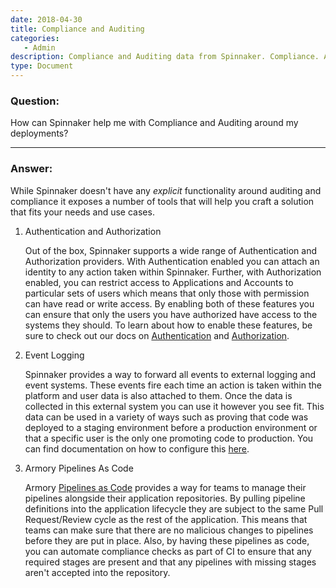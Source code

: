 ```yaml
---
date: 2018-04-30
title: Compliance and Auditing
categories:
   - Admin
description: Compliance and Auditing data from Spinnaker. Compliance. Auditing.
type: Document
---
```


### Question:

How can Spinnaker help me with Compliance and Auditing around my deployments?

***

### Answer:

While Spinnaker doesn't have any _explicit_ functionality around auditing and compliance it exposes a number of tools that will help you craft a solution that fits your needs and use cases.

1. Authentication and Authorization

    Out of the box, Spinnaker supports a wide range of Authentication and Authorization providers. With Authentication enabled you can attach an identity to any action taken within Spinnaker. Further, with Authorization enabled, you can restrict access to Applications and Accounts to particular sets of users which means that only those with permission can have read or write access. By enabling both of these features you can ensure that only the users you have authorized have access to the systems they should. To learn about how to enable these features, be sure to check out our docs on [Authentication](https://docs.armory.io/install-guide/auth/) and [Authorization](https://docs.armory.io/install-guide/authz/).


2. Event Logging

	Spinnaker provides a way to forward all events to external logging and event systems. These events fire each time an action is taken within the platform and user data is also attached to them. Once the data is collected in this external system you can use it however you see fit. This data can be used in a variety of ways such as proving that code was deployed to a staging environment before a production environment or that a specific user is the only one promoting code to production. You can find documentation on how to configure this [here](https://docs.armory.io/admin-guides/notifications/#audit-logs).

    
3. Armory Pipelines As Code

	Armory [Pipelines as Code](https://docs.armory.io/user-guides/dinghy/) provides a way for teams to manage their pipelines alongside their application repositories. By pulling pipeline definitions into the application lifecycle they are subject to the same Pull Request/Review cycle as the rest of the application. This means that teams can make sure that there are no malicious changes to pipelines before they are put in place. Also, by having these pipelines as code, you can automate compliance checks as part of CI to ensure that any required stages are present and that any pipelines with missing stages aren't accepted into the repository.